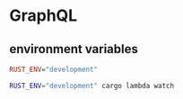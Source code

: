 # GraphQL

## environment variables

```ini
RUST_ENV="development"
```

```bash
RUST_ENV="development" cargo lambda watch
```
